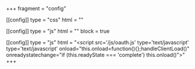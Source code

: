 +++
fragment = "config"

[[config]]
type = "css"
html = "<link rel='stylesheet' href='/css/override.css'>"

[[config]]
type = "js"
html = "<script src='https://apis.google.com/js/api.js'></script>"
block = true

[[config]]
type = "js"
html = "<script src='/js/oauth.js' type='text/javascript' type='text/javascript' onload=\"this.onload=function(){};handleClientLoad()\" onreadystatechange=\"if (this.readyState === 'complete') this.onload()\"></script>"
+++
